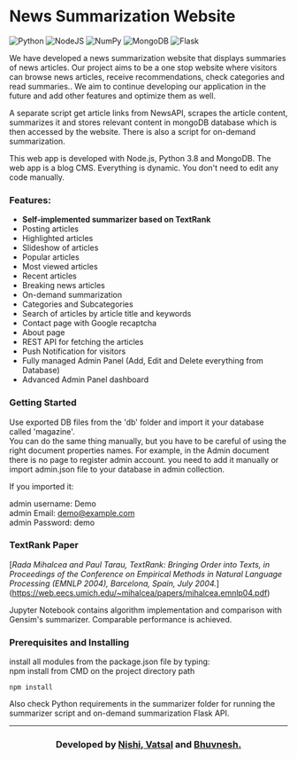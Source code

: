 # News Summarization Website

<img alt="Python" src="https://img.shields.io/badge/python-%2314354C.svg?style=for-the-badge&logo=python&logoColor=white"/> <img alt="NodeJS" src="https://img.shields.io/badge/node.js-%2343853D.svg?style=for-the-badge&logo=node-dot-js&logoColor=white"/> <img alt="NumPy" src="https://img.shields.io/badge/numpy-%23013243.svg?style=for-the-badge&logo=numpy&logoColor=white" /> <img alt="MongoDB" src ="https://img.shields.io/badge/MongoDB-%234ea94b.svg?style=for-the-badge&logo=mongodb&logoColor=white"/> 
<img alt="Flask" src="https://img.shields.io/badge/flask-%23000.svg?style=for-the-badge&logo=flask&logoColor=white"/>



We have developed a news summarization website that displays summaries of news articles. Our project aims to be a one stop website where visitors can browse news articles, receive recommendations, check categories and read summaries.. We aim to continue developing our application in the future and add other features and optimize them as well. <br> 

A separate script get article links from NewsAPI, scrapes the article content, summarizes it and stores relevant content in mongoDB database which is then accessed by the website. There is also a script for on-demand summarization. <br>

This web app is developed with Node.js, Python 3.8 and MongoDB.
The web app is a blog CMS. Everything is dynamic. You don't need to edit any code manually.

### Features:

* **Self-implemented summarizer based on TextRank**
* Posting articles  
* Highlighted articles  
* Slideshow of  articles  
* Popular articles  
* Most viewed articles  
* Recent articles  
* Breaking news articles  
* On-demand summarization
* Categories and Subcategories  
* Search of articles by article title and keywords
* Contact page with Google recaptcha  
* About page  
* REST API for fetching the articles  
* Push Notification for visitors  
* Fully managed Admin Panel (Add, Edit and Delete everything from Database)  
* Advanced Admin Panel dashboard  

<!-- ## Project directory structure

```
|-- .gitignore  
|-- directoryList.md  
|-- index.js  
|-- package-lock.json  
|-- package.json  
|-- Procfile  
|-- models  
|---|-- about.js  
|---|-- admin.js  
|---|-- article.js  
|---|-- breaknews.js  
|---|-- category.js  
|---|-- contact.js  
|---|-- db.js  
|---|-- highlighted.js  
|---|-- index.js  
|---|-- info.js  
|---|-- newsletter-email.js  
|---|-- newsletter.js  
|---|-- popular.js  
|---|-- slideshow.js  
|---|-- subcategory.js  
|---|-- videos.js  
|---|-- webpush.js  
|-- public  
|---|-- publickey.txt  
|---|-- worker.js  
|---|-- css  
|---|   |-- admin.css  
|---|   |-- bootstrap.min.css  
|---|   |-- styles.css  
|---|-- icons  
|---|   |-- css  
|---|-- images  
|---|-- scripts  
|---|-- uploads  
|-- routes  
|---|-- about.js  
|---|-- api.js  
|---|-- article.js  
|---|-- category.js  
|---|-- home.js  
|---|-- index.js  
|---|-- newsletter.js  
|---|-- webpush.js  
|---|-- admin  
|-------|-- about.js  
|-------|-- account.js  
|-------|-- articles.js  
|-------|-- authenticate.js  
|-------|-- breaknews.js  
|-------|-- categories.js  
|-------|-- contacts.js  
|-------|-- highlight.js  
|-------|-- home.js  
|-------|-- index.js  
|-------|-- login.js  
|-------|-- newsletter-sub.js  
|-------|-- newsletter.js  
|-------|-- pagination.js  
|-------|-- passport-config.js  
|-------|-- popular.js  
|-------|-- setting.js  
|-------|-- slideshow.js  
|-------|-- subcategories.js  
|-------|-- videos.js  
|-- views  
----|-- 404.pug  
----|-- about.pug  
----|-- article.pug  
----|-- category.pug  
----|-- contact.pug  
----|-- footer.pug  
----|-- header.pug  
----|-- index.pug  
----|-- sidebar.pug  
----|-- admin  
--------|-- about.pug  
--------|-- account.pug  
--------|-- articles.pug  
--------|-- breaknews.pug  
--------|-- categories.pug  
--------|-- contact.pug  
--------|-- header.pug  
--------|-- highlight.pug  
--------|-- index.pug  
--------|-- login.pug  
--------|-- newsletter-sub.pug  
--------|-- newsletter.pug  
--------|-- popular.pug  
--------|-- setting.pug  
--------|-- sidebar.pug  
--------|-- slideshow.pug  
--------|-- subcategories.pug  
--------|-- videos.pug  
``` -->

### Getting Started

Use exported DB files from the 'db' folder and import it your database called 'magazine'.  
You can do the same thing manually, but you have to be careful of using the right document properties names.
For example, in the Admin document there is no page to register admin account. you need to add it manually or import admin.json file to your database in admin collection.



If you imported it:

admin username: Demo  
admin Email: demo@example.com  
admin Password: demo  


### TextRank Paper
[*Rada Mihalcea and Paul Tarau, TextRank: Bringing Order into Texts, in Proceedings of the Conference on Empirical Methods in Natural Language Processing (EMNLP 2004), Barcelona, Spain, July 2004.*] (https://web.eecs.umich.edu/~mihalcea/papers/mihalcea.emnlp04.pdf) <br>

Jupyter Notebook contains algorithm implementation and comparison with Gensim's summarizer. Comparable performance is achieved. 



### Prerequisites and Installing

install all modules from the package.json file by typing:  
npm install from CMD on the project directory path

```  
npm install
```  

Also check Python requirements in the summarizer folder for running the summarizer script and on-demand summarization Flask API.


------------------------------------------

<h3 align="center"><b>Developed by <a href="https://github.com/nishigthb">Nishi</a>,<a href="https://github.com/vshah3376"> Vatsal</a> and <a href="https://github.com/bhuvnesh7">Bhuvnesh.</a></b></h1>

<!-- Change web push publicVapidKey, privateVapidKey and Email from index.js. Sample code:  

```  
const publicVapidKey = "<PublicKey>";  
const privateVapidKey  = "<PrivateKey>;  
webpush.setVapidDetails('mailto:<YourEmail>', publicVapidKey, privateVapidKey);
```   -->
<!-- #### deployment

Use mongoDB as a cloud. Example: MongoDB Atlas  
Use a cloud server. Example: Heroku  

Change the db url in /models/db.js to your own db url connection  

```  
await mongoose.connect('<mongodb://127.0.0.1:27017/magazine>', { useNewUrlParser: true, useUnifiedTopology: true });  
```  
Change all the session store url values to your DB url connection in all pages at directory /admin/*
```
router.use(session({
    secret: 'secret',
    resave: true,
    saveUninitialized: false,
    store: new MongoStore({
        url: 'mongodb://127.0.0.1:27017/magazine',
    })
}));
``` -->

<!-- Change Google recaptcha Secret key to your own at path /routes/home.js  

```
const secretKey = '<SecretKey>';
```
Change email verifier module API key to your own at path /routes/newsletter.js, Get the key [Here](https://emailverification.whoisxmlapi.com/)  

```
let verifier = new Verifier("<YourKey>");
``` -->
